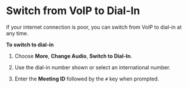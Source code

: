 # Switch from VoIP to Dial\-In<a name="dial-switch"></a>

If your internet connection is poor, you can switch from VoIP to dial\-in at any time\.

**To switch to dial\-in**

1. Choose **More**, **Change Audio**, **Switch to Dial\-In**\.

1. Use the dial\-in number shown or select an international number\.

1. Enter the **Meeting ID** followed by the `#` key when prompted\.